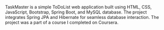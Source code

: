 TaskMaster is a simple ToDoList web application built using HTML, CSS, JavaScript, Bootstrap, 
Spring Boot, and MySQL database. The project integrates Spring JPA and Hibernate for seamless 
database interaction. The project was a part of a course I completed on Coursera.
